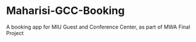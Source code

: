 # Maharisi-GCC-Booking
A booking app for MIU Guest and Conference Center, as part of MWA Final Project
